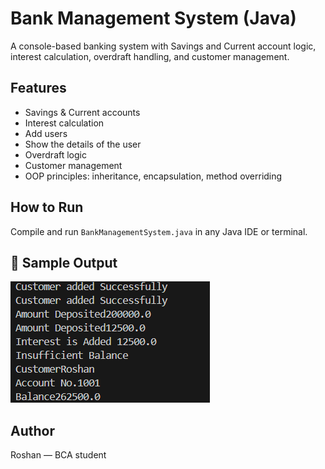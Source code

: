 # Bank Management System (Java)

A console-based banking system with Savings and Current account logic, interest calculation, overdraft handling, and customer management.

## Features
- Savings & Current accounts
- Interest calculation
- Add users
- Show the details of the user 
- Overdraft logic
- Customer management
- OOP principles: inheritance, encapsulation, method overriding

## How to Run
Compile and run `BankManagementSystem.java` in any Java IDE or terminal.
## 📸 Sample Output
![Sample Output](screenshots/output%20one/output1.png)

## Author
Roshan — BCA student 
